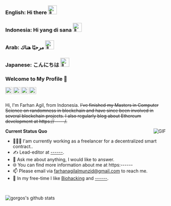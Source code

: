 ### English: Hi there <img src="https://github.com/wervlad/wervlad/assets/24524555/766d336d-b87d-44ba-807c-c51de2bc6b4d" width="28px" alt="👋">
### Indonesia: Hi yang di sana <img src="https://github.com/wervlad/wervlad/assets/24524555/766d336d-b87d-44ba-807c-c51de2bc6b4d" width="28px" alt="👋">
### Arab: مرحبًا هناك <img src="https://github.com/wervlad/wervlad/assets/24524555/766d336d-b87d-44ba-807c-c51de2bc6b4d" width="28px" alt="👋">
### Japanese: こんにちは <img src="https://github.com/wervlad/wervlad/assets/24524555/766d336d-b87d-44ba-807c-c51de2bc6b4d" width="28px" alt="👋">

<!--
**cryCPowr/cryCPowr** is a ✨ _special_ ✨ repository because its `README.md` (this file) appears on your GitHub profile.
Here are some ideas to get you started:
- 🔭 I’m currently working on ...
- 🌱 I’m currently learning ...
- 👯 I’m looking to collaborate on ...
- 🤔 I’m looking for help with ...
- 💬 Ask me about ...
- 📫 How to reach me: ...
- 😄 Pronouns: ...
- ⚡ Fun fact: ...
-->

### Welcome to My Profile 👋

<a href="https://www.linkedin.com/in/farhan-agil-708090170/">
  <img align="left" alt="LinkedIn" width="22px" src="https://cdn.jsdelivr.net/npm/simple-icons@3.1.0/icons/linkedin.svg" />
</a>
<a href="farhanagilalmunzid@gmail.com">
  <img align="left" alt="'Gmail" width="22px" src="https://cdn.jsdelivr.net/npm/simple-icons@3.1.0/icons/gmail.svg" />
</a>
<a href="https://etherscan.io/address/0x--">
  <img align="left" alt="'Gmail" width="22px" src="https://cdn.jsdelivr.net/npm/simple-icons@3.1.0/icons/ethereum.svg" />
</a>
<a href="https://twitter.com/0xcrycilpowerst">
  <img align="left" alt="'Gmail" width="22px" src="https://cdn.jsdelivr.net/npm/simple-icons@3.1.0/icons/twitter.svg" />
</a>

<br />
<br />

Hi, I'm Farhan Agil, from Indonesia. ~~I've finished my Masters in Computer Science on randomness in blockchain and have since been involved in several blockchain projects. I also regularly blog about Ethereum development at https://-----/.~~

  <img align="right" alt="GIF" src="https://media.giphy.com/media/iIqmM5tTjmpOB9mpbn/giphy.gif" />

**Current Status Quo**

- 👨🏻‍💻 I'am currently working as a freelancer for a decentralized smart contract..
- ✍️ Lead-editor at [------](https:------).
- 💬 Ask me about anything, I would like to answer.
- 🌐 You can find more information about me at https:------
- 📫 Please email via farhanagilalmunzid@gmail.com to reach me.
- 🏃 In my free-time I like [Biohacking](https://github.com/cryCPowr/cryCPowr) and [------](https://www.youtube.com/watch?v=------).

<br />

![gorgos's github stats](https://github-readme-stats.vercel.app/api?username=cryCPowr&count_private=true&show_icons=true&theme=dark&hide_border=true)
